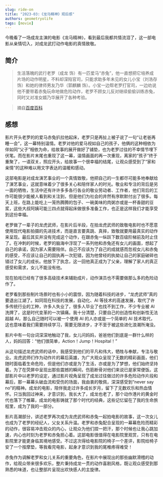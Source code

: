 ```yaml
---
slug: ride-on
title: "2023-03:《龙马精神》观后感"
authors: geometryolife
tags: [movie]
---
```


今晚看了一场成龙主演的电影《龙马精神》，看到最后我都共情流泪了，这一部电影从亲情切入，对成龙武打动作电影的真情致敬。

<!--truncate-->

## 简介

> 生活落魄的武行老罗（成龙 饰）有一匹爱马“赤兔”，他一直想把它培养成片场的动作明星，不料却深陷官司，只能求助多年未见的女儿小宝（刘浩存 饰）和她的律师男友乃华（郭麒麟 饰）。小宝一边帮老罗打官司，一边劝说他不要带着赤兔玩命地做危险动作，老罗不顾女儿反对继续偷偷训练赤兔，同时又对准女婿乃华展开了各种考验。

> 摘自[百度百科](https://baike.baidu.com/item/%E9%BE%99%E9%A9%AC%E7%B2%BE%E7%A5%9E/58507578)

## 感想

影片开头老罗的的爱马赤兔扒拉他起床，老罗只是再扯上被子说了一句“让老爸再睡一会”，这一幕特别温情。老罗对他的爱马视如自己的孩子，他俩的这种相依为伴如同“父子”相依为命，给故事的展开做好了铺垫，也为老罗过往的不幸情节埋下伏笔。而在影片末尾也重现了这一幕，温情画面的再一次重现，离家的“孩子”终于重聚了，一语双关，照应开头，给故事一个很幸福的结尾，让观众感受到了“家和亲情”的这种难以用文字表达的温暖和感动。

这部电影是对成龙演艺事业的一个真情致敬，他把自己的一生都尽可能多地奉献给了演艺事业，这就意味着少了很多关心和陪伴家人的时光。敬业和专注的背后是另一面的牺牲，生活中还有许许多多各行各业的敬业劳动者、工作者，他们背后的工作可能很少能被人看到和关注到，但是他们为社会的井然有序默默付出了很多。每天上班，在路上能吃上一笼热腾腾的包子、一碗美味的肉粥亦或是一杯香甜的豆浆，这些大叔阿姨可能三四点就得起床做很多准备工作，也正是这样我们才能享受到这份幸福。

老罗做了一辈子的龙虎武师，在影片后半段，在拍龙虎武师的致敬电影时也不愿意使用现代电影拍摄的先进技术，而是直言要真跳、真摔，致敬就要用最真实的动作来呈现。最后其实并没有完成这个动作，在跟赤兔一纵跃下数百级阶梯前及时止住了。在冲刺的时候，老罗的脑海中浮现了一系列他和赤兔还有女儿的画面，想起了自己的承诺，因为家人需要陪伴。自己不应该为了自己的成就感而忽视女儿和赤兔的感受，不应该让自己的固执再一次犯错，因为他曾经的执拗让自己的家庭破碎也错过了女儿的成长。他放下了执念，这一回他真正成为了父亲，理解了家人的真正感受和需求，女儿不能没有他。

现在拍戏已经有了很多高级技术来辅助成片，动作演员也不需要做那么多的危险动作了。

老罗看到那些制片场景时也有小小的震惊，因为随着科技的进步，“龙虎武师”真的要退出江湖了。如同现在科技的发展，自动化、AI 等技术的高速发展，取代了许多传统行业的工种，许多人失业了，很多人毕业了也找不到工作，不少专业被 AI 洗牌了，这是时代变革的一次镇痛。我十分清楚，只要自己的创造性和创新性无法超越 AI，那么自己随时可以被一个使用 AI 的人亦或是一个简单的 AI 技术取代，这也意味着我们需要持续学习，需要无限进步，才不至于被这些进化浪潮所淹没。

影片中有一句台词深深地触动了我，女儿问妈妈，爸爸他们到底是一群什么样的人，妈妈回答：“他们很简单，Action！Jump！Hospital！”

从这句描述龙虎武师的话中，我感受到他们的平凡和伟大，牺牲与奉献，专注与敬业。龙虎武师们作为动作片的幕后英雄，为广大观众呈现了无数的精彩画面，他们随时面临着生命危险，但是他们亦或是为了生活，亦或是为了梦想，他们始终坚持着。为了在荧屏中呈现出那些震撼的瞬间，伤筋断骨对他们来说已是家常便饭。这部影片中以老罗的设定，通过影片视角呈现了成龙过往做过的许多危险动作片段和幕后，那一幕幕头破血流和受伤的场面，我由衷的敬佩，深深感受到“never say no”的精神。成龙的电影，陪伴我走过许多成长岁月，留下了无数欢乐和热血情怀。只当我回过神来，才意识到，我长大了，成龙也老了，那个动作港片的黄金时代也落下了帷幕，成龙的电影铸就了那个时代的经典，这些记忆留在了我的生命旅程里，成为了我的一部分。

影片高潮部分，讲述老罗再次成为龙虎武师和赤兔一起拍电影的故事，这一次女儿也成为了老罗的经纪人，父女关系升温。老罗和赤兔配合呈现的一幕幕危险而精彩的动作，很容易冲击观众的内心，让观众为他们捏一把汗，那个时候也让我心跳加速，内心也时刻为老罗和赤兔担心着。这部电影很值得在电影院里观赏，只有在电影院里才能更身临其境地感受。不过这次得给电影院的椅子一个差评，影院给椅子安了一个按摩垫，等我看完电影，起身才意识到我的尾椎疼得难受！

赤兔作为调解老罗和女儿关系的重要角色，在影片中展现出的那些幽默滑稽的动作，给观众带来很多欢乐，整片秉持成龙一贯的动作喜剧风格，既让观众感受到那熟悉的味道，也让整部片呈现出欢快感人的主旋律。
